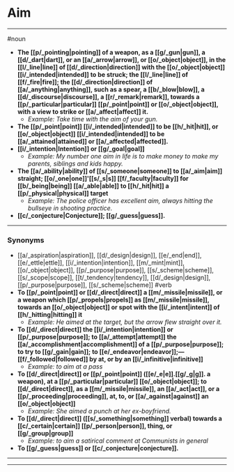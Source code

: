 # Aim
---
#noun
- **The [[p/_pointing|pointing]] of a weapon, as a [[g/_gun|gun]], a [[d/_dart|dart]], or an [[a/_arrow|arrow]], or [[o/_object|object]], in the [[l/_line|line]] of [[d/_direction|direction]] with the [[o/_object|object]] [[i/_intended|intended]] to be struck; the [[l/_line|line]] of [[f/_fire|fire]]; the [[d/_direction|direction]] of [[a/_anything|anything]], such as a spear, a [[b/_blow|blow]], a [[d/_discourse|discourse]], a [[r/_remark|remark]], towards a [[p/_particular|particular]] [[p/_point|point]] or [[o/_object|object]], with a view to strike or [[a/_affect|affect]] it.**
	- _Example: Take time with the aim of your gun._
- **The [[p/_point|point]] [[i/_intended|intended]] to be [[h/_hit|hit]], or [[o/_object|object]] [[i/_intended|intended]] to be [[a/_attained|attained]] or [[a/_affected|affected]].**
- **[[i/_intention|Intention]] or [[g/_goal|goal]]**
	- _Example: My number one aim in life is to make money to make my parents, siblings and kids happy._
- **The [[a/_ability|ability]] of [[s/_someone|someone]] to [[a/_aim|aim]] straight; [[o/_one|one]]'[[s/_s|s]] [[f/_faculty|faculty]] for [[b/_being|being]] [[a/_able|able]] to [[h/_hit|hit]] a [[p/_physical|physical]] target**
	- _Example: The police officer has excellent aim, always hitting the bullseye in shooting practice._
- **[[c/_conjecture|Conjecture]]; [[g/_guess|guess]].**
---
### Synonyms
- [[a/_aspiration|aspiration]], [[d/_design|design]], [[e/_end|end]], [[e/_ettle|ettle]], [[i/_intention|intention]], [[m/_mint|mint]], [[o/_object|object]], [[p/_purpose|purpose]], [[s/_scheme|scheme]], [[s/_scope|scope]], [[t/_tendency|tendency]], [[d/_design|design]], [[p/_purpose|purpose]], [[s/_scheme|scheme]]
#verb
- **To [[p/_point|point]] or [[d/_direct|direct]] a [[m/_missile|missile]], or a weapon which [[p/_propels|propels]] as [[m/_missile|missile]], towards an [[o/_object|object]] or spot with the [[i/_intent|intent]] of [[h/_hitting|hitting]] it**
	- _Example: He aimed at the target, but the arrow flew straight over it._
- **To [[d/_direct|direct]] the [[i/_intention|intention]] or [[p/_purpose|purpose]]; to [[a/_attempt|attempt]] the [[a/_accomplishment|accomplishment]] of a [[p/_purpose|purpose]]; to try to [[g/_gain|gain]]; to [[e/_endeavor|endeavor]];—[[f/_followed|followed]] by at, or by an [[i/_infinitive|infinitive]]**
	- _Example: to aim at a pass_
- **To [[d/_direct|direct]] or [[p/_point|point]] ([[e/_e|e]].[[g/_g|g]]. a weapon), at a [[p/_particular|particular]] [[o/_object|object]]; to [[d/_direct|direct]], as a [[m/_missile|missile]], an [[a/_act|act]], or a [[p/_proceeding|proceeding]], at, to, or [[a/_against|against]] an [[o/_object|object]]**
	- _Example: She aimed a punch at her ex-boyfriend._
- **To [[d/_direct|direct]] ([[s/_something|something]] verbal) towards a [[c/_certain|certain]] [[p/_person|person]], thing, or [[g/_group|group]]**
	- _Example: to aim a satirical comment at Communists in general_
- **To [[g/_guess|guess]] or [[c/_conjecture|conjecture]].**
---
---
